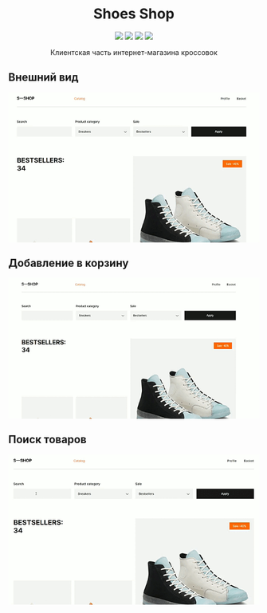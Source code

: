 <h1 align="center">Shoes Shop</h1>

<p align="center">
  <img src="https://img.shields.io/badge/node-14.17.4-brightgreen.svg">
  <img src="https://img.shields.io/badge/vue-2.6.14-green.svg">
  <img src="https://img.shields.io/badge/nuxt-2.15.8-success.svg">
  <img src="https://img.shields.io/github/languages/top/gartemy/shoes-shop.svg">
</p>

<p align="center">
Клиентская часть интернет-магазина кроссовок
</p>

<h2>Внешний вид</h2>
<p align="center">
 <img align="center" src="https://github.com/gartemy/shoes-shop/blob/master/static/example/interface.gif">
</p>

<h2>Добавление в корзину</h2>
<p align="center">
 <img align="center" src="https://github.com/gartemy/shoes-shop/blob/master/static/example/basket.gif">
</p>

<h2>Поиск товаров</h2>
<p align="center">
 <img align="center" src="https://github.com/gartemy/shoes-shop/blob/master/static/example/searching.gif">
</p>

